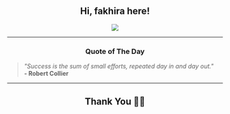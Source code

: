 <h2 align="center"> Hi, fakhira here!</h2>

<p align="center">
<a href="https://github.com/fakhiralkda" alt="github streak"><img src="https://dvst-streak.herokuapp.com/?user=fakhiralkda&theme=tokyonight&fire=DD472C"></a>
</p>

<hr>
<h3 align="center">Quote of The Day</h3>
<p align="center">
<blockquote>
<i>"Success is the sum of small efforts, repeated day in and day out."</i>
<br>
<b>- Robert Collier</b>
</blockquote>
</p>


<hr>
<h2 align="center">Thank You 🙏🏼</h2>
